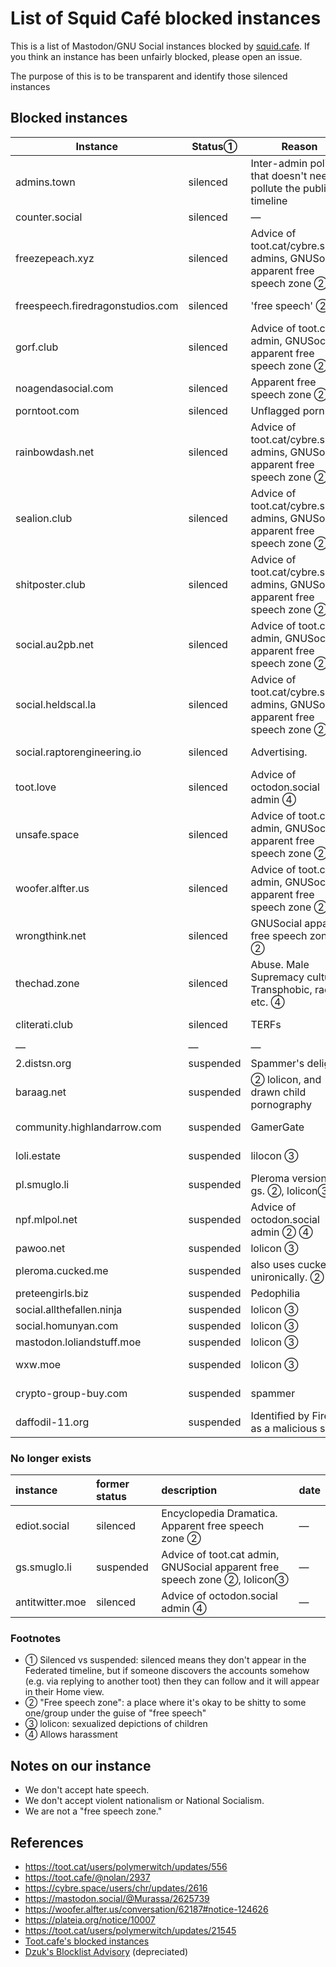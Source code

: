 List of Squid Café blocked instances
=======

This is a list of Mastodon/GNU Social instances blocked by [squid.cafe](https://squid.cafe). If you think an instance has been unfairly blocked, please open an issue.

The purpose of this is to be transparent and identify those silenced instances 

Blocked instances
-------

| Instance | Status&#9312; | Reason | Date | 
| ---- | ---- | ---- | ---- | 
| admins.town | silenced | Inter-admin politics that doesn't need to pollute the public timeline | &mdash; |
| counter.social | silenced | &mdash; | &mdash; |
| freezepeach.xyz | silenced | Advice of toot.cat/cybre.space admins, GNUSocial apparent free speech zone &#9313; | &mdash; | 
| freespeech.firedragonstudios.com | silenced | 'free speech' &#9313; | 2018-06-15 |
| gorf.club | silenced | Advice of toot.cat admin, GNUSocial apparent free speech zone &#9313; | &mdash; | 
| noagendasocial.com | silenced | Apparent free speech zone &#9313; | &mdash; | 
| porntoot.com | silenced | Unflagged porn | &mdash; | 
| rainbowdash.net | silenced | Advice of toot.cat/cybre.space admins, GNUSocial apparent free speech zone &#9313; | &mdash; | 
| sealion.club | silenced | Advice of toot.cat/cybre.space admins, GNUSocial apparent free speech zone &#9313; | &mdash; | 
| shitposter.club | silenced | Advice of toot.cat/cybre.space admins, GNUSocial apparent free speech zone &#9313; | &mdash; | 
| social.au2pb.net | silenced | Advice of toot.cat admin, GNUSocial apparent free speech zone &#9313; | &mdash; | 
| social.heldscal.la | silenced | Advice of toot.cat/cybre.space admins, GNUSocial apparent free speech zone &#9313; | &mdash; | 
| social.raptorengineering.io | silenced | Advertising. | 2018-03-25 | 
| toot.love | silenced | Advice of octodon.social admin &#9315; | &mdash; | 
| unsafe.space | silenced | Advice of toot.cat admin, GNUSocial apparent free speech zone &#9313; | &mdash; |
| woofer.alfter.us | silenced | Advice of toot.cat admin, GNUSocial apparent free speech zone &#9313; | &mdash; | 
| wrongthink.net | silenced | GNUSocial apparent free speech zone &#9313; | &mdash; | 
| thechad.zone | silenced | Abuse. Male Supremacy culture. Transphobic, racist, etc. &#9315; | 2018-06-15
| cliterati.club | silenced | TERFs | 2020-02-12 |
| &mdash; | &mdash; | &mdash; | &mdash; | 
| 2.distsn.org | suspended | Spammer's delight. | &mdash; | 
| baraag.net | suspended | &#9313; lolicon, and drawn child pornography | &mdash; | 
| community.highlandarrow.com | suspended | GamerGate | 2018-03-25 | 
| loli.estate | suspended | lilocon &#9314; | 2018-06-15 |
| pl.smuglo.li | suspended | Pleroma version of gs. &#9313;, lolicon&#9314; | 2018-04-06 |
| npf.mlpol.net | suspended | Advice of octodon.social admin &#9313; &#9315; | &mdash; | 
| pawoo.net | suspended | lolicon &#9314; | &mdash; | 
| pleroma.cucked.me | suspended | also uses cucked unironically. &#9313; | 2018-06-15 |
| preteengirls.biz | suspended | Pedophilia | &mdash; | 
| social.allthefallen.ninja | suspended | lolicon &#9314; | &mdash; | 
| social.homunyan.com | suspended | lolicon &#9314; | &mdash; | 
| mastodon.loliandstuff.moe | suspended | lolicon &#9314; | &mdash; | 
| wxw.moe | suspended | lolicon &#9314; | 2018-03-25 |
| crypto-group-buy.com | suspended | spammer | 2020-02-15 |
| daffodil-11.org | suspended | Identified by Firefox as a malicious site | 2020-03-15 | 

### No longer exists

| instance     | former status | description | date | 
| :--          | :--           | :--         | :--  |
| ediot.social | silenced      | Encyclopedia Dramatica. Apparent free speech zone &#9313; | &mdash; | 
| gs.smuglo.li | suspended     | Advice of toot.cat admin, GNUSocial apparent free speech zone &#9313;, lolicon&#9314; | &mdash; |
| antitwitter.moe | silenced | Advice of octodon.social admin &#9315; | &mdash; | 


<!--
| social.targaryen.house | silenced | Apparent free speech zone&#9313; |
-->

### Footnotes

- &#9312; Silenced vs suspended: silenced means they don't appear in the Federated timeline, but if someone discovers the accounts somehow (e.g. via replying to another toot) then they can follow and it will appear in their Home view.
- &#9313; "Free speech zone": a place where it's okay to be shitty to some one/group under the guise of "free speech"
- &#9314; lolicon: sexualized depictions of children
- &#9315; Allows harassment

Notes on our instance
-----

- We don't accept hate speech.
- We don't accept violent nationalism or National Socialism.
- We are not a "free speech zone."

References
----

- https://toot.cat/users/polymerwitch/updates/556
- https://toot.cafe/@nolan/2937
- https://cybre.space/users/chr/updates/2616
- https://mastodon.social/@Murassa/2625739
- https://woofer.alfter.us/conversation/62187#notice-124626
- https://plateia.org/notice/10007
- https://toot.cat/users/polymerwitch/updates/21545
- [Toot.cafe's blocked instances](https://github.com/tootcafe/blocked-instances)
- [Dzuk's Blocklist Advisory](http://telegra.ph/Instances-to-silencesuspend-on-Mastodon-06-23) (depreciated)
